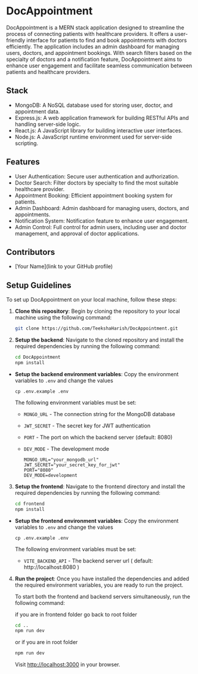 # DocAppointment

DocAppointment is a MERN stack application designed to streamline the process of connecting patients with healthcare providers. It offers a user-friendly interface for patients to find and book appointments with doctors efficiently. The application includes an admin dashboard for managing users, doctors, and appointment bookings. With search filters based on the specialty of doctors and a notification feature, DocAppointment aims to enhance user engagement and facilitate seamless communication between patients and healthcare providers.

## Stack

- MongoDB: A NoSQL database used for storing user, doctor, and appointment data.
- Express.js: A web application framework for building RESTful APIs and handling server-side logic.
- React.js: A JavaScript library for building interactive user interfaces.
- Node.js: A JavaScript runtime environment used for server-side scripting.

## Features

- User Authentication: Secure user authentication and authorization.
- Doctor Search: Filter doctors by specialty to find the most suitable healthcare provider.
- Appointment Booking: Efficient appointment booking system for patients.
- Admin Dashboard: Admin dashboard for managing users, doctors, and appointments.
- Notification System: Notification feature to enhance user engagement.
- Admin Control: Full control for admin users, including user and doctor management, and approval of doctor applications.

## Contributors

- [Your Name](link to your GitHub profile)

## Setup Guidelines

To set up DocAppointment on your local machine, follow these steps:

1. **Clone this repository**: Begin by cloning the repository to your local machine using the following command:
    ```bash
    git clone https://github.com/TeekshaHarish/DocAppointment.git
    ```

2. **Setup the backend**: Navigate to the cloned repository and install the required dependencies by running the following command:
    ```bash
    cd DocAppointment
    npm install
    ```
- **Setup the backend environment variables**: Copy the environment variables to `.env` and change the values

    ```shell
    cp .env.example .env
    ```

    The following environment variables must be set:

    - `MONGO_URL` - The connection string for the MongoDB database

    - `JWT_SECRET` - The secret key for JWT authentication

    - `PORT` - The port on which the backend server (default: 8080)

    - `DEV_MODE` - The development mode 


        ```env
        MONGO_URL="your_mongodb_url"
        JWT_SECRET="your_secret_key_for_jwt"
        PORT="8080"
        DEV_MODE=development
        ```

3. **Setup the frontend**: Navigate to the frontend directory and install the required dependencies by running the following command:

    ```bash
    cd frontend
    npm install
    ```

- **Setup the frontend environment variables**: Copy the environment variables to `.env` and change the values

    ```shell
    cp .env.example .env
    ```

    The following environment variables must be set:

    - `VITE_BACKEND_API` - The backend server url ( default: http://localhost:8080 )


4. **Run the project**: Once you have installed the dependencies and added the required environment variables, you are ready to run the project. 

    To start both the frontend and backend servers simultaneously, run the following command:

    if you are in frontend folder go back to root folder
     ```bash
    cd .. 
    npm run dev
    ```
    or if you are in root folder
    ```bash
    npm run dev
    ```

    Visit [http://localhost:3000](http://localhost:3000) in your browser.

